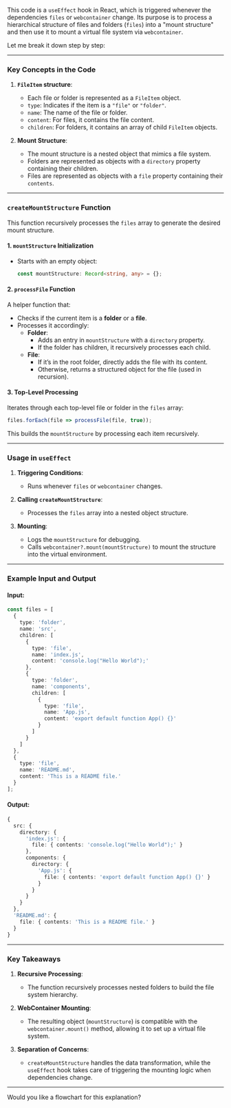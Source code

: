 This code is a `useEffect` hook in React, which is triggered whenever the dependencies `files` or `webcontainer` change. Its purpose is to process a hierarchical structure of files and folders (`files`) into a "mount structure" and then use it to mount a virtual file system via `webcontainer`.

Let me break it down step by step:

---

### **Key Concepts in the Code**
1. **`FileItem` structure**: 
   - Each file or folder is represented as a `FileItem` object.
   - `type`: Indicates if the item is a `"file"` or `"folder"`.
   - `name`: The name of the file or folder.
   - `content`: For files, it contains the file content.
   - `children`: For folders, it contains an array of child `FileItem` objects.

2. **Mount Structure**:
   - The mount structure is a nested object that mimics a file system.
   - Folders are represented as objects with a `directory` property containing their children.
   - Files are represented as objects with a `file` property containing their `contents`.

---

### **`createMountStructure` Function**
This function recursively processes the `files` array to generate the desired mount structure.

#### **1. `mountStructure` Initialization**
- Starts with an empty object:  
  ```ts
  const mountStructure: Record<string, any> = {};
  ```

#### **2. `processFile` Function**
A helper function that:
- Checks if the current item is a **folder** or a **file**.
- Processes it accordingly:
  - **Folder**:
    - Adds an entry in `mountStructure` with a `directory` property.
    - If the folder has children, it recursively processes each child.
  - **File**:
    - If it’s in the root folder, directly adds the file with its content.
    - Otherwise, returns a structured object for the file (used in recursion).

#### **3. Top-Level Processing**
Iterates through each top-level file or folder in the `files` array:
```ts
files.forEach(file => processFile(file, true));
```
This builds the `mountStructure` by processing each item recursively.

---

### **Usage in `useEffect`**
1. **Triggering Conditions**:
   - Runs whenever `files` or `webcontainer` changes.

2. **Calling `createMountStructure`**:
   - Processes the `files` array into a nested object structure.

3. **Mounting**:
   - Logs the `mountStructure` for debugging.
   - Calls `webcontainer?.mount(mountStructure)` to mount the structure into the virtual environment.

---

### **Example Input and Output**

#### Input:
```ts
const files = [
  {
    type: 'folder',
    name: 'src',
    children: [
      {
        type: 'file',
        name: 'index.js',
        content: 'console.log("Hello World");'
      },
      {
        type: 'folder',
        name: 'components',
        children: [
          {
            type: 'file',
            name: 'App.js',
            content: 'export default function App() {}'
          }
        ]
      }
    ]
  },
  {
    type: 'file',
    name: 'README.md',
    content: 'This is a README file.'
  }
];
```

#### Output:
```ts
{
  src: {
    directory: {
      'index.js': {
        file: { contents: 'console.log("Hello World");' }
      },
      components: {
        directory: {
          'App.js': {
            file: { contents: 'export default function App() {}' }
          }
        }
      }
    }
  },
  'README.md': {
    file: { contents: 'This is a README file.' }
  }
}
```

---

### **Key Takeaways**
1. **Recursive Processing**:
   - The function recursively processes nested folders to build the file system hierarchy.

2. **WebContainer Mounting**:
   - The resulting object (`mountStructure`) is compatible with the `webcontainer.mount()` method, allowing it to set up a virtual file system.

3. **Separation of Concerns**:
   - `createMountStructure` handles the data transformation, while the `useEffect` hook takes care of triggering the mounting logic when dependencies change.

---

Would you like a flowchart for this explanation?